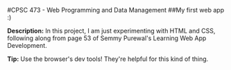 #CPSC 473 - Web Programming and Data Management
##My first web app :)

__Description:__ In this project, I am just experimenting with HTML and CSS, following along from page 53 of Semmy Purewal's Learning Web App Development.<br>

__Tip:__ Use the browser's dev tools! They're helpful for this kind of thing.
